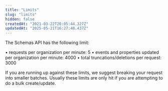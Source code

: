 ```yaml
---
title: "Limits"
slug: "limits"
hidden: false
createdAt: "2021-03-22T20:05:44.327Z"
updatedAt: "2025-05-21T16:27:48.437Z"
---
```

The Schemas API has the following limit:

• requests per organization per minute: 5
• events and properties updated per organization per minute: 4000
• total truncations/deletions per request: 3000

If you are running up against these limits, we suggest breaking your request into smaller batches. Usually these limits are only hit if you are attempting to do a bulk create/update.
